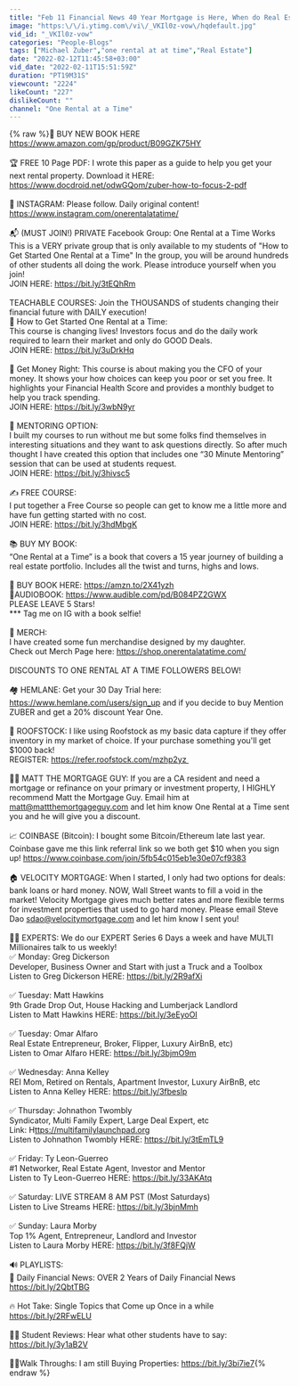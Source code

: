 ```yaml
---
title: "Feb 11 Financial News 40 Year Mortgage is Here, When do Real Estate Prices Fall, 1\/2 Point Rate Hike"
image: "https:\/\/i.ytimg.com\/vi\/_VKIl0z-vow\/hqdefault.jpg"
vid_id: "_VKIl0z-vow"
categories: "People-Blogs"
tags: ["Michael Zuber","one rental at at time","Real Estate"]
date: "2022-02-12T11:45:58+03:00"
vid_date: "2022-02-11T15:51:59Z"
duration: "PT19M31S"
viewcount: "2224"
likeCount: "227"
dislikeCount: ""
channel: "One Rental at a Time"
---
```

{% raw %}📖  BUY NEW BOOK HERE  <a rel="nofollow" target="blank" href="https://www.amazon.com/gp/product/B09GZK75HY">https://www.amazon.com/gp/product/B09GZK75HY</a><br /><br />🏆 FREE 10 Page PDF: I wrote this paper as a guide to help you get your next rental property. Download it HERE: <a rel="nofollow" target="blank" href="https://www.docdroid.net/odwGQom/zuber-how-to-focus-2-pdf">https://www.docdroid.net/odwGQom/zuber-how-to-focus-2-pdf</a><br /><br />📸 INSTAGRAM: Please follow. Daily original content! <a rel="nofollow" target="blank" href="https://www.instagram.com/onerentalatatime/">https://www.instagram.com/onerentalatatime/</a><br /><br />📬 (MUST JOIN!) PRIVATE Facebook Group: One Rental at a Time Works<br />This is a VERY private group that is only available to my students of &quot;How to Get Started One Rental at a Time&quot;  In the group, you will be around hundreds of other students all doing the work. Please introduce yourself when you join!<br />JOIN HERE: <a rel="nofollow" target="blank" href="https://bit.ly/3tEQhRm">https://bit.ly/3tEQhRm</a><br /><br />TEACHABLE COURSES: Join the THOUSANDS of students changing their financial future with DAILY execution!<br />💎 How to Get Started One Rental at a Time: <br />This course is changing lives! Investors focus and do the daily work required to learn their market and only do GOOD Deals.<br />JOIN HERE: <a rel="nofollow" target="blank" href="https://bit.ly/3uDrkHq">https://bit.ly/3uDrkHq</a><br /><br />💸 Get Money Right: This course is about making you the CFO of your money.  It shows your how choices can keep you poor or set you free. It highlights your Financial Health Score and provides a monthly budget to help you track spending.<br />JOIN HERE: <a rel="nofollow" target="blank" href="https://bit.ly/3wbN9yr">https://bit.ly/3wbN9yr</a><br /><br />📲 MENTORING OPTION:<br />I built my courses to run without me but some folks find themselves in interesting situations and they want to ask questions directly. So after much thought I have created this option that includes one “30 Minute Mentoring” session that can be used at students request. <br />JOIN HERE: <a rel="nofollow" target="blank" href="https://bit.ly/3hivsc5">https://bit.ly/3hivsc5</a><br /><br />✍️ FREE COURSE:<br />I put together a Free Course so people can get to know me a little more and have fun getting started with no cost.<br />JOIN HERE: <a rel="nofollow" target="blank" href="https://bit.ly/3hdMbgK">https://bit.ly/3hdMbgK</a><br /><br />📚 BUY MY BOOK:<br />“One Rental at a Time” is a book that covers a 15 year journey of building a real estate portfolio. Includes all the twist and turns, highs and lows.<br /><br />📖 BUY BOOK HERE: <a rel="nofollow" target="blank" href="https://amzn.to/2X41yzh">https://amzn.to/2X41yzh</a><br />📣AUDIOBOOK: <a rel="nofollow" target="blank" href="https://www.audible.com/pd/B084PZ2GWX">https://www.audible.com/pd/B084PZ2GWX</a><br />PLEASE LEAVE 5 Stars!<br />*** Tag me on IG with a book selfie!<br /><br />🧢 MERCH:<br />I have created some fun merchandise designed by my daughter.<br />Check out Merch Page here: <a rel="nofollow" target="blank" href="https://shop.onerentalatatime.com/">https://shop.onerentalatatime.com/</a> <br /><br />DISCOUNTS TO ONE RENTAL AT A TIME FOLLOWERS BELOW!<br /><br />🏘 HEMLANE: Get your 30 Day Trial here: <a rel="nofollow" target="blank" href="https://www.hemlane.com/users/sign_up">https://www.hemlane.com/users/sign_up</a> and if you decide to buy Mention ZUBER and get a 20% discount Year One.<br /><br />🙌 ROOFSTOCK: I like using Roofstock as my basic data capture if they offer inventory in my market of choice. If your purchase something you'll get $1000 back! <br />REGISTER: <a rel="nofollow" target="blank" href="https://refer.roofstock.com/mzhp2yz ">https://refer.roofstock.com/mzhp2yz </a><br /><br />🙋‍♂️ MATT THE MORTGAGE GUY: If you are a CA resident and need a mortgage or refinance on your primary or investment property, I HIGHLY recommend Matt the Mortgage Guy. Email him at matt@mattthemortgageguy.com and let him know One Rental at a Time sent you and he will give you a discount.<br /><br />📈 COINBASE (Bitcoin): I bought some Bitcoin/Ethereum late last year. Coinbase gave me this link referral link so we both get $10 when you sign up! <a rel="nofollow" target="blank" href="https://www.coinbase.com/join/5fb54c015eb1e30e07cf9383">https://www.coinbase.com/join/5fb54c015eb1e30e07cf9383</a><br /><br />🏠 VELOCITY MORTGAGE: When I started, I only had two options for deals: bank loans or hard money. NOW, Wall Street wants to fill a void in the market! Velocity Mortgage gives much better rates and more flexible terms for investment properties that used to go hard money. Please email Steve Dao sdao@velocitymortgage.com and let him know I sent you!<br /><br />🏃‍♂️ EXPERTS: We do our EXPERT Series 6 Days a week and have MULTI Millionaires talk to us weekly!<br />✅  Monday: Greg Dickerson<br />Developer, Business Owner and Start with just a Truck and a Toolbox<br />Listen to Greg Dickerson HERE: <a rel="nofollow" target="blank" href="https://bit.ly/2R9afXi">https://bit.ly/2R9afXi</a><br /><br />✅  Tuesday: Matt Hawkins <br />9th Grade Drop Out, House Hacking and Lumberjack Landlord<br />Listen to Matt Hawkins HERE: <a rel="nofollow" target="blank" href="https://bit.ly/3eEyoOI">https://bit.ly/3eEyoOI</a><br /><br />✅  Tuesday: Omar Alfaro<br />Real Estate Entrepreneur, Broker, Flipper, Luxury AirBnB, etc)<br />Listen to Omar Alfaro HERE: <a rel="nofollow" target="blank" href="https://bit.ly/3bjmO9m">https://bit.ly/3bjmO9m</a><br /><br />✅  Wednesday: Anna Kelley <br />REI Mom, Retired on Rentals, Apartment Investor, Luxury AirBnB, etc<br />Listen to Anna Kelley HERE: <a rel="nofollow" target="blank" href="https://bit.ly/3fbeslp">https://bit.ly/3fbeslp</a><br /><br />✅  Thursday: Johnathon Twombly <br />Syndicator, Multi Family Expert, Large Deal Expert, etc<br />Link: H<a rel="nofollow" target="blank" href="ttps://multifamilylaunchpad.org">ttps://multifamilylaunchpad.org</a> <br />Listen to Johnathon Twombly HERE: <a rel="nofollow" target="blank" href="https://bit.ly/3tEmTL9">https://bit.ly/3tEmTL9</a><br /><br />✅  Friday: Ty Leon-Guerreo<br />#1 Networker, Real Estate Agent, Investor and Mentor<br />Listen to Ty Leon-Guerreo HERE: <a rel="nofollow" target="blank" href="https://bit.ly/33AKAtq">https://bit.ly/33AKAtq</a><br /><br />✅  Saturday: LIVE STREAM 8 AM PST (Most Saturdays) <br />Listen to Live Streams HERE: <a rel="nofollow" target="blank" href="https://bit.ly/3bjnMmh">https://bit.ly/3bjnMmh</a><br /><br />✅  Sunday: Laura Morby<br />Top 1% Agent, Entrepreneur, Landlord and Investor<br />Listen to Laura Morby HERE: <a rel="nofollow" target="blank" href="https://bit.ly/3f8FQjW">https://bit.ly/3f8FQjW</a><br /><br />🔊 PLAYLISTS:<br />🔑 Daily Financial News: OVER 2 Years of Daily Financial News <a rel="nofollow" target="blank" href="https://bit.ly/2QbtTBG">https://bit.ly/2QbtTBG</a><br /><br />🔥 Hot Take: Single Topics that Come up Once in a while <a rel="nofollow" target="blank" href="https://bit.ly/2RFwELU">https://bit.ly/2RFwELU</a><br /><br />👩‍🎓 Student Reviews: Hear what other students have to say: <a rel="nofollow" target="blank" href="https://bit.ly/3y1aB2V">https://bit.ly/3y1aB2V</a><br /><br />🚶‍♂️Walk Throughs: I am still Buying Properties: <a rel="nofollow" target="blank" href="https://bit.ly/3bi7ie7">https://bit.ly/3bi7ie7</a>{% endraw %}
